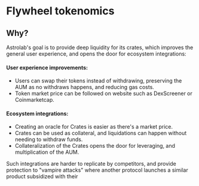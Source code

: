 # Flywheel tokenomics

## Why?

Astrolab's goal is to provide deep liquidity for its crates, which improves the general user experience, and opens the door for ecosystem integrations:

#### User experience improvements:
- Users can swap their tokens instead of withdrawing, preserving the AUM as no withdraws happens, and reducing gas costs.
- Token market price can be followed on website such as DexScreener or Coinmarketcap.

#### Ecosystem integrations:
- Creating an oracle for Crates is easier as there's a market price.
- Crates can be used as collateral, and liquidations can happen without needing to withdraw funds.
- Collateralization of the Crates opens the door for leveraging, and multiplication of the AUM.

Such integrations are harder to replicate by competitors, and provide protection to "vampire attacks" where another protocol launches a similar product subsidized with their 